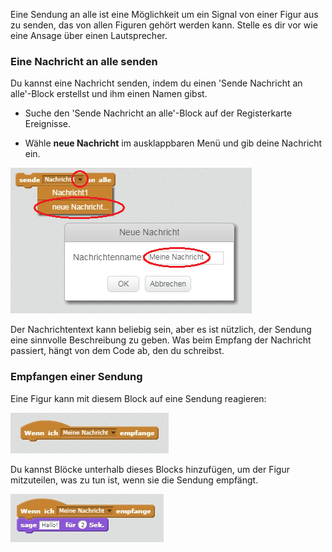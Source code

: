 Eine Sendung an alle ist eine Möglichkeit um ein Signal von einer Figur aus zu senden, das von allen Figuren gehört werden kann. Stelle es dir vor wie eine Ansage über einen Lautsprecher.

### Eine Nachricht an alle senden

Du kannst eine Nachricht senden, indem du einen 'Sende Nachricht an alle'-Block erstellst und ihm einen Namen gibst.

+ Suche den 'Sende Nachricht an alle'-Block auf der Registerkarte Ereignisse.

+ Wähle **neue Nachricht** im ausklappbaren Menü und gib deine Nachricht ein.

![Erstelle eine Sendung](images/create-a-broadcast.png)

Der Nachrichtentext kann beliebig sein, aber es ist nützlich, der Sendung eine sinnvolle Beschreibung zu geben. Was beim Empfang der Nachricht passiert, hängt von dem Code ab, den du schreibst.

### Empfangen einer Sendung

Eine Figur kann mit diesem Block auf eine Sendung reagieren:

![Empfange eine Sendung](images/receive-a-broadcast.png)

Du kannst Blöcke unterhalb dieses Blocks hinzufügen, um der Figur mitzuteilen, was zu tun ist, wenn sie die Sendung empfängt.

![Beispiel für Empfang](images/receive-example.png)